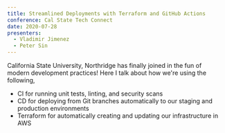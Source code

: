```yaml
---
title: Streamlined Deployments with Terraform and GitHub Actions
conference: Cal State Tech Connect
date: 2020-07-28
presenters:
  - Vladimir Jimenez
  - Peter Sin
---
```


California State University, Northridge has finally joined in the fun of modern development practices! Here I talk about how we're using the following,

- CI for running unit tests, linting, and security scans
- CD for deploying from Git branches automatically to our staging and production environments
- Terraform for automatically creating and updating our infrastructure in AWS
